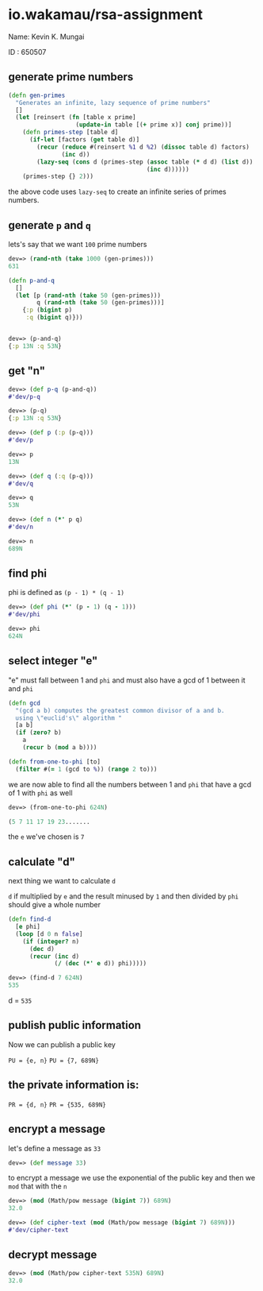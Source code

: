 # io.wakamau/rsa-assignment

Name: Kevin K. Mungai

ID  : 650507

## generate prime numbers

```clojure
(defn gen-primes
  "Generates an infinite, lazy sequence of prime numbers"
  []
  (let [reinsert (fn [table x prime]
                   (update-in table [(+ prime x)] conj prime))]
    (defn primes-step [table d]
      (if-let [factors (get table d)]
        (recur (reduce #(reinsert %1 d %2) (dissoc table d) factors)
               (inc d))
        (lazy-seq (cons d (primes-step (assoc table (* d d) (list d))
                                       (inc d))))))
    (primes-step {} 2)))
```


the above code uses `lazy-seq` to create an infinite series of primes numbers.

## generate `p` and `q`

lets's say that we want `100` prime numbers

```clojure
dev=> (rand-nth (take 1000 (gen-primes)))
631
```

```clojure
(defn p-and-q
  []
  (let [p (rand-nth (take 50 (gen-primes)))
        q (rand-nth (take 50 (gen-primes)))]
    {:p (bigint p)
     :q (bigint q)}))


dev=> (p-and-q)
{:p 13N :q 53N}
```

## get "n"

```clojure
dev=> (def p-q (p-and-q))
#'dev/p-q

dev=> (p-q)
{:p 13N :q 53N}

dev=> (def p (:p (p-q)))
#'dev/p

dev=> p
13N

dev=> (def q (:q (p-q)))
#'dev/q

dev=> q
53N

dev=> (def n (*' p q)
#'dev/n

dev=> n
689N
```

## find phi

phi is defined as `(p - 1) * (q - 1)`
```clojure
dev=> (def phi (*' (p - 1) (q - 1)))
#'dev/phi

dev=> phi
624N
```

## select integer "e"

"e" must fall between 1 and `phi` and must also have a gcd of 1 between it and `phi`

```clojure
(defn gcd 
  "(gcd a b) computes the greatest common divisor of a and b.
  using \"euclid's\" algorithm "
  [a b]
  (if (zero? b)
    a
    (recur b (mod a b))))

(defn from-one-to-phi [to]
  (filter #(= 1 (gcd to %)) (range 2 to)))
```

we are now able to find all the numbers between 1 and `phi` that have a gcd of 1 with `phi` as well

```clojure
dev=> (from-one-to-phi 624N)

(5 7 11 17 19 23.......
```

the `e` we've chosen is `7`

## calculate "d"

next thing we want to calculate `d`

`d` if multiplied by `e` and the result minused by `1` and then divided by `phi` should give a whole number

```clojure
(defn find-d
  [e phi]
  (loop [d 0 n false]
    (if (integer? n)
      (dec d)
      (recur (inc d)
             (/ (dec (*' e d)) phi)))))
```

```clojure
dev=> (find-d 7 624N)
535
```

d = `535`

## publish public information

Now we can publish a public key 

`PU = {e, n}`
`PU = {7, 689N}`

## the private information is:

`PR = {d, n}`
`PR = {535, 689N}`


## encrypt a message

let's define a message as `33`

```clojure
dev=> (def message 33)
```

to encrypt a message we use the exponential of the public key and then we `mod` that with the `n`

```clojure
dev=> (mod (Math/pow message (bigint 7)) 689N)
32.0

dev=> (def cipher-text (mod (Math/pow message (bigint 7) 689N)))
#'dev/cipher-text
```


## decrypt message

```clojure
dev=> (mod (Math/pow cipher-text 535N) 689N)
32.0
```
